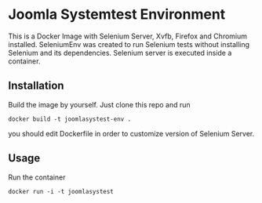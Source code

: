 Joomla Systemtest Environment
===========

This is a Docker Image with Selenium Server, Xvfb, Firefox and Chromium installed. SeleniumEnv was created to run Selenium tests without installing Selenium and its dependencies. Selenium server is executed inside a container.

## Installation

Build the image by yourself. Just clone this repo and run

```
docker build -t joomlasystest-env .
```

you should edit Dockerfile in order to customize version of Selenium Server.

## Usage

Run the container

```
docker run -i -t joomlasystest
```

